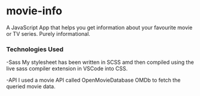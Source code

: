 # movie-info
A JavaScript App that helps you get information about your favourite movie or TV series. Purely informational.

### Technologies Used
-Sass 
My stylesheet has been written in SCSS amd then compiled using the live sass compiler extension in VSCode into CSS.

-API 
I used a movie API called OpenMovieDatabase OMDb to fetch the queried movie data. 
